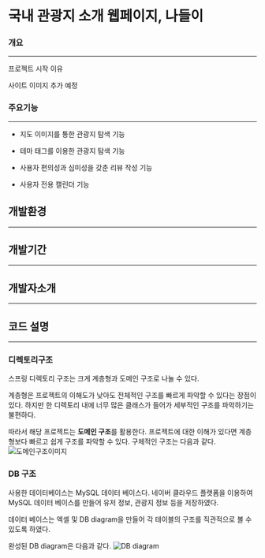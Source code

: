 # 국내 관광지 소개 웹페이지, 나들이
### 개요
---
프로젝트 시작 이유

사이트 이미지 추가 예정

### 주요기능
---
- 지도 이미지를 통한 관광지 탐색 기능

- 테마 태그를 이용한 관광지 탐색 기능

- 사용자 편의성과 심미성을 갖춘 리뷰 작성 기능

- 사용자 전용 캘린더 기능

## 개발환경
---

## 개발기간
---
## 개발자소개
---
## 코드 설명
---
### 디렉토리구조
스프링 디렉토리 구조는 크게 계층형과 도메인 구조로 나눌 수 있다. 

계층형은 프로젝트의 이해도가 낮아도 전체적인 구조를 빠르게 파악할 수 있다는 장점이 있다. 
하지만 한 디렉토리 내에 너무 많은 클래스가 들어가 세부적인 구조를 파악하기는 불편하다.

따라서 해당 프로젝트는 **도메인 구조**를 활용한다. 프로젝트에 대한 이해가 있다면 계층형보다 빠르고 쉽게 구조를 파악할 수 있다. 구체적인 구조는 다음과 같다. 
![도메인구조이미지](https://github.com/leeyehji/miniProject/blob/main/screencapture-notion-so-17d4420232b849e1870871bbf09eb722-2024-04-05-18_44_31.png)

### DB 구조
사용한 데이터베이스는 MySQL 데이터 베이스다. 네이버 클라우드 플랫폼을 이용하여 MySQL 데이터 베이스를 만들어 유저 정보, 관광지 정보 등을 저장하였다. 

데이터 베이스는 엑셀 및 DB diagram을 만들어 각 테이블의 구조를 직관적으로 볼 수 있도록 하였다. 

완성된 DB diagram은 다음과 같다.
![DB diagram](주소)
